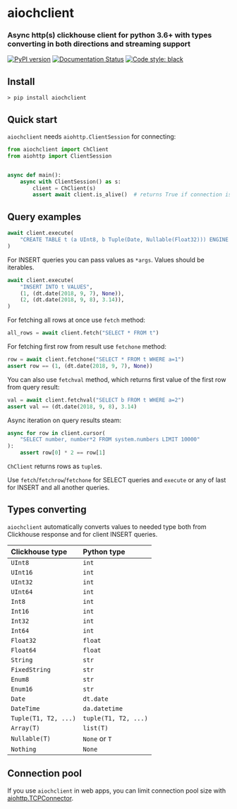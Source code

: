 # aiochclient
### Async http(s) clickhouse client for python 3.6+ with types converting in both directions and streaming support

[![PyPI version](https://badge.fury.io/py/aiochclient.svg)](https://badge.fury.io/py/aiochclient)
[![Documentation Status](https://readthedocs.org/projects/aiochclient/badge/?version=latest)](https://aiochclient.readthedocs.io/en/latest/?badge=latest)
[![Code style: black](https://img.shields.io/badge/code%20style-black-000000.svg)](https://github.com/ambv/black)

## Install
```
> pip install aiochclient
```

## Quick start

`aiochclient` needs `aiohttp.ClientSession` for connecting:

```python
from aiochclient import ChClient
from aiohttp import ClientSession


async def main():
    async with ClientSession() as s:
        client = ChClient(s)
        assert await client.is_alive()  # returns True if connection is Ok

```
## Query examples
```python
await client.execute(
    "CREATE TABLE t (a UInt8, b Tuple(Date, Nullable(Float32))) ENGINE = Memory"
)
```
For INSERT queries you can pass values as `*args`. Values should be iterables.
```python
await client.execute(
    "INSERT INTO t VALUES",
    (1, (dt.date(2018, 9, 7), None)),
    (2, (dt.date(2018, 9, 8), 3.14)),
)
```
For fetching all rows at once use `fetch` method:
```python
all_rows = await client.fetch("SELECT * FROM t")
```
For fetching first row from result use `fetchone` method:
```python
row = await client.fetchone("SELECT * FROM t WHERE a=1")
assert row == (1, (dt.date(2018, 9, 7), None))
```
You can also use `fetchval` method, which returns 
first value of the first row from query result:
```python
val = await client.fetchval("SELECT b FROM t WHERE a=2")
assert val == (dt.date(2018, 9, 8), 3.14)
```
Async iteration on query results steam:
```python
async for row in client.cursor(
    "SELECT number, number*2 FROM system.numbers LIMIT 10000"
):
    assert row[0] * 2 == row[1]
```

`ChClient` returns rows as `tuple`s.

Use `fetch`/`fetchrow`/`fetchone` for SELECT queries 
and `execute` or any of last for INSERT and all another queries.

## Types converting

`aiochclient` automatically converts values to needed type both 
from Clickhouse response and for client INSERT queries.

| Clickhouse type | Python type |
|:----------------|:------------|
| `UInt8` | `int` |
| `UInt16` | `int` |
| `UInt32` | `int` |
| `UInt64` | `int` |
| `Int8` | `int` |
| `Int16` | `int` |
| `Int32` | `int` |
| `Int64` | `int` |
| `Float32` | `float` |
| `Float64` | `float` |
| `String` | `str` |
| `FixedString` | `str` |
| `Enum8` | `str` |
| `Enum16` | `str` |
| `Date` | `dt.date` |
| `DateTime` | `da.datetime` |
| `Tuple(T1, T2, ...)` | `tuple(T1, T2, ...)` |
| `Array(T)` | `list(T)` |
| `Nullable(T)` | `None` or `T` |
| `Nothing` | `None` |

## Connection pool

If you use `aiochclient` in web apps, you can limit connection pool size with 
[aiohttp.TCPConnector](https://docs.aiohttp.org/en/stable/client_advanced.html#limiting-connection-pool-size).
